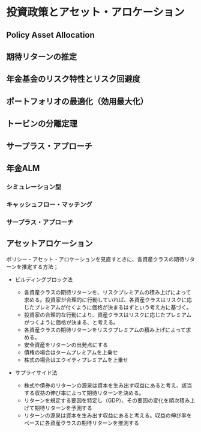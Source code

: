 # 投資政策とアセット・アロケーション

## Policy Asset Allocation

## 期待リターンの推定
## 年金基金のリスク特性とリスク回避度

## ポートフォリオの最適化（効用最大化）

## トービンの分離定理

## サープラス・アプローチ

## 年金ALM

### シミュレーション型
### キャッシュフロー・マッチング
### サープラス・アプローチ

## アセットアロケーション
ポリシー・アセット・アロケーションを見直すときに、各資産クラスの期待リターンを推定する方法；

* ビルディングブロック法
  * 各資産クラスの期待リターンを、リスクプレミアムの積み上げによって求める。投資家が合理的に行動していれば、各資産クラスはリスクに応じたプレミアムが付くように価格が決まるはずという考え方に基づく。
  * 投資家の合理的な行動により、資産クラスはリスクに応じたプレミアムがつくように価格が決まる、と考える。
  * 各資産クラスの期待リターンをリスクプレミアムの積み上げによって求める。
  * 安全資産をリターンの出発点にする
  * 債権の場合はタームプレミアムを上乗せ
  * 株式の場合はエクイティプレミアムを上乗せ
 
* サプライサイド法
  * 株式や債券のリターンの源泉は資本を生み出す収益にあると考え、該当する収益の伸び率によって期待リターンを決める。
  * リターンを規定する要因を特定し（GDP）、その要因の変化を順次積み上げて期待リターンを予測する
  * リターンの源泉は資本を生み出す収益にあると考える。収益の伸び率をベースに各資産クラスの期待リターンを推測する



